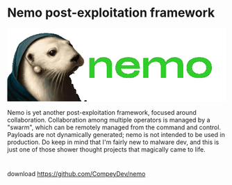 # Nemo post-exploitation framework
![8c55fdfcd5dfcd71f8056d15cb8bf986.png](../../../_resources/8c55fdfcd5dfcd71f8056d15cb8bf986.png)

Nemo is yet another post-exploitation framework, focused around collaboration. Collaboration among multiple operators is managed by a "swarm", which can be remotely managed from the command and control. Payloads are not dynamically generated; nemo is not intended to be used in production. Do keep in mind that I'm fairly new to malware dev, and this is just one of those shower thought projects that magically came to life.

# 
download
https://github.com/CompeyDev/nemo